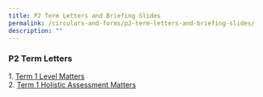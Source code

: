 ```yaml
---
title: P2 Term Letters and Briefing Slides
permalink: /circulars-and-forms/p2-term-letters-and-briefing-slides/
description: ""
---
```

### P2 Term Letters
  
1. [Term 1 Level Matters](/files/2023%20P2%20Term%201%20Level%20Matters.pdf)  
2. [Term 1 Holistic Assessment Matters](/files/2023%20P2%20Term%201%20Holistic%20Assessment%20Plan.pdf)
